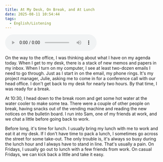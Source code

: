 ```yaml
---
title: At My Desk, On Break, and At Lunch
date: 2025-08-11 10:54:44
tags:
  - English/Listening
---
```

<audio controls src="https://cx-onedrive.pages.dev/api/raw?path=/Polyglot/ESLPod/007-at-my-desk-on-break-and-at-lunch.mp3"></audio>

On the way to the office, I was thinking about what I have on my agenda today. When I get to my desk, there is a stack of new memos and papers in my inbox. When I turn on my computer, I see at least two-dozen emails I need to go through. Just as I start in on the email, my phone rings. It's my project manager, Julie, asking me to come in for a conference call with our head office. I don't get back to my desk for nearly two hours. By that time, I was ready for a break.

At 10:30, I head down to the break room and get some hot water at the water cooler to make some tea. There were a couple of other people on break, having snacks out of the vending machine and reading the new notices on the bulletin board. I run into Sam, one of my friends at work, and we chat a little before going back to work.

Before long, it's time for lunch. I usually bring my lunch with me to work and eat it at my desk. If I don't have time to pack a lunch, I sometimes go across the street for some take-out. The only trouble is, it's always so busy during the lunch hour and I always have to stand in line. That's usually a pain. On Fridays, I usually go out to lunch with a few friends from work. On casual Fridays, we can kick back a little and take it easy.
